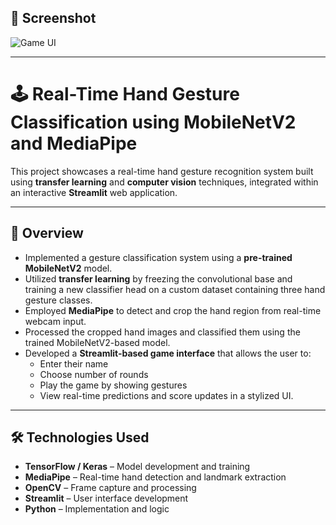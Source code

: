 ## 📸 Screenshot

![Game UI](https://private-user-images.githubusercontent.com/186318414/469172831-b513846c-1632-4a6c-9cae-bedcf9e170bb.png?jwt=eyJhbGciOiJIUzI1NiIsInR5cCI6IkpXVCJ9.eyJpc3MiOiJnaXRodWIuY29tIiwiYXVkIjoicmF3LmdpdGh1YnVzZXJjb250ZW50LmNvbSIsImtleSI6ImtleTUiLCJleHAiOjE3NTMxODU4MjUsIm5iZiI6MTc1MzE4NTUyNSwicGF0aCI6Ii8xODYzMTg0MTQvNDY5MTcyODMxLWI1MTM4NDZjLTE2MzItNGE2Yy05Y2FlLWJlZGNmOWUxNzBiYi5wbmc_WC1BbXotQWxnb3JpdGhtPUFXUzQtSE1BQy1TSEEyNTYmWC1BbXotQ3JlZGVudGlhbD1BS0lBVkNPRFlMU0E1M1BRSzRaQSUyRjIwMjUwNzIyJTJGdXMtZWFzdC0xJTJGczMlMkZhd3M0X3JlcXVlc3QmWC1BbXotRGF0ZT0yMDI1MDcyMlQxMTU4NDVaJlgtQW16LUV4cGlyZXM9MzAwJlgtQW16LVNpZ25hdHVyZT03MDQ0OTEyNGM1ZDNlY2E3YjYxNjM3YzM3MWIzNmYxMzM2Zjk3ODUxYjFmYjQwY2I0ZTQ3MDg0ZGRlZDg1MmJiJlgtQW16LVNpZ25lZEhlYWRlcnM9aG9zdCJ9.vAt-erWC-UgWy2NCDnmRurOK7U9Pph5rMbBhFeV3V0U)

---

# 🕹️ Real-Time Hand Gesture Classification using MobileNetV2 and MediaPipe

This project showcases a real-time hand gesture recognition system built using **transfer learning** and **computer vision** techniques, integrated within an interactive **Streamlit** web application.

---

## 🚀 Overview

- Implemented a gesture classification system using a **pre-trained MobileNetV2** model.
- Utilized **transfer learning** by freezing the convolutional base and training a new classifier head on a custom dataset containing three hand gesture classes.
- Employed **MediaPipe** to detect and crop the hand region from real-time webcam input.
- Processed the cropped hand images and classified them using the trained MobileNetV2-based model.
- Developed a **Streamlit-based game interface** that allows the user to:
  - Enter their name
  - Choose number of rounds
  - Play the game by showing gestures
  - View real-time predictions and score updates in a stylized UI.

---

## 🛠️ Technologies Used

- **TensorFlow / Keras** – Model development and training
- **MediaPipe** – Real-time hand detection and landmark extraction
- **OpenCV** – Frame capture and processing
- **Streamlit** – User interface development
- **Python** – Implementation and logic


